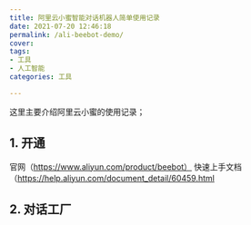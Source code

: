 ```yaml
---
title: 阿里云小蜜智能对话机器人简单使用记录
date: 2021-07-20 12:46:18
permalink: /ali-beebot-demo/
cover: 
tags: 
- 工具
- 人工智能
categories: 工具

---
```


这里主要介绍阿里云小蜜的使用记录；

## 1. 开通

官网（https://www.aliyun.com/product/beebot）
快速上手文档（https://help.aliyun.com/document_detail/60459.html

## 2. 对话工厂